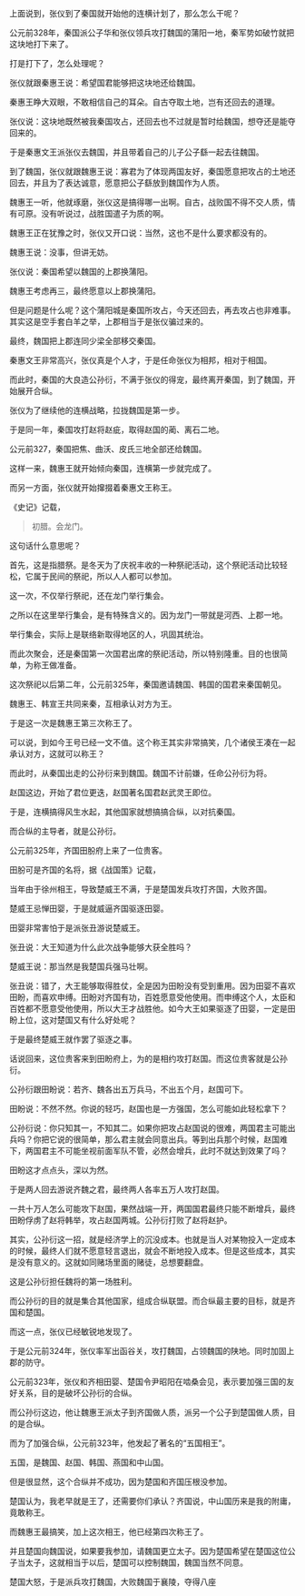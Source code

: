 <p data-pid="igcgteuj">上面说到，张仪到了秦国就开始他的连横计划了，那么怎么干呢？</p><p data-pid="UWOztH2S">公元前328年，秦国派公子华和张仪领兵攻打魏国的蒲阳一地，秦军势如破竹就把这块地打下来了。</p><p data-pid="cAixXPEq">打是打下了，怎么处理呢？</p><p data-pid="qaqbVVag">张仪就跟秦惠王说：希望国君能够把这块地还给魏国。</p><p data-pid="NV0uJ_oV">秦惠王睁大双眼，不敢相信自己的耳朵。自古夺取土地，岂有还回去的道理。</p><p data-pid="mlHo0pUG">张仪说：这块地既然被我秦国攻占，还回去也不过就是暂时给魏国，想夺还是能夺回来的。</p><p data-pid="iszKFqvU">于是秦惠文王派张仪去魏国，并且带着自己的儿子公子繇一起去往魏国。</p><p data-pid="P8HRJJa7">到了魏国，张仪就跟魏惠王说：寡君为了体现两国友好，秦国愿意把攻占的土地还回去，并且为了表达诚意，愿意把公子繇放到魏国作为人质。</p><p data-pid="I0lNBTIk">魏惠王一听，他就琢磨，张仪这是搞得哪一出啊。自古，战败国不得不交人质，情有可原。没有听说过，战胜国遣子为质的啊。</p><p data-pid="YmFQm6Pz">魏惠王正在犹豫之时，张仪又开口说：当然，这也不是什么要求都没有的。</p><p data-pid="ZeDNJcyD">魏惠王说：没事，但讲无妨。</p><p data-pid="Dxd0uH6m">张仪说：秦国希望以魏国的上郡换蒲阳。</p><p data-pid="2QybiF5A">魏惠王考虑再三，最终愿意以上郡换蒲阳。</p><p data-pid="y2BFhJNd">但是问题是什么呢？这个蒲阳城是秦国所攻占，今天还回去，再去攻占也非难事。其实这是空手套白羊之举，上郡相当于是张仪骗过来的。</p><p data-pid="cq_rnfW-">最终，魏国把上郡连同少梁全部移交秦国。</p><p data-pid="0QIBDPjE">秦惠文王非常高兴，张仪真是个人才，于是任命张仪为相邦，相对于相国。</p><p data-pid="l0PUSR0p">而此时，秦国的大良造公孙衍，不满于张仪的得宠，最终离开秦国，到了魏国，开始展开合纵。</p><p data-pid="wNfKu_07">张仪为了继续他的连横战略，拉拢魏国是第一步。</p><p data-pid="q-DzZYcn">于是同一年，秦国攻打赵将赵疵，取得赵国的蔺、离石二地。</p><p data-pid="NYjM1S2t">公元前327，秦国把焦、曲沃、皮氏三地全部还给魏国。</p><p data-pid="oNZzxFzp">这样一来，魏惠王就开始倾向秦国，连横第一步就完成了。</p><p data-pid="cDOK8-Ya">而另一方面，张仪就开始撺掇着秦惠文王称王。</p><p data-pid="sMYhuwx-">《史记》记载，</p><blockquote data-pid="rAuCrKqq">初腊。会龙门。</blockquote><p data-pid="ArnOicNB">这句话什么意思呢？</p><p data-pid="BOs6e-j_">首先，这是指腊祭。是冬天为了庆祝丰收的一种祭祀活动，这个祭祀活动比较轻松，它属于民间的祭祀，所以人人都可以参加。</p><p data-pid="Jv6cjoHF">这一次，不仅举行祭祀，还在龙门举行集会。</p><p data-pid="YNy12IEH">之所以在这里举行集会，是有特殊含义的。因为龙门一带就是河西、上郡一地。</p><p data-pid="L5Ny73Ux">举行集会，实际上是联络新取得地区的人，巩固其统治。</p><p data-pid="O9oHdJA2">而此次聚会，还是秦国第一次国君出席的祭祀活动，所以特别隆重。目的也很简单，为称王做准备。</p><p data-pid="Ih-XNRrK">这次祭祀以后第二年，公元前325年，秦国邀请魏国、韩国的国君来秦国朝见。</p><p data-pid="l_WUzoiq">魏惠王、韩宣王共同来秦，互相承认对方为王。</p><p data-pid="Zoq_wLmr">于是这一次是魏惠王第三次称王了。</p><p data-pid="cnmD289B">可以说，到如今王号已经一文不值。这个称王其实非常搞笑，几个诸侯王凑在一起承认对方，这就可以称王？</p><p data-pid="tMQ_ym7x">而此时，从秦国出走的公孙衍来到魏国。魏国不计前嫌，任命公孙衍为将。</p><p data-pid="G8BRKgGm">赵国这边，开始了君位更迭，赵国著名国君赵武灵王即位。</p><p data-pid="EUCRmFSw">于是，连横搞得风生水起，其他国家就想搞搞合纵，以对抗秦国。</p><p data-pid="AuwIj4v1">而合纵的主导者，就是公孙衍。</p><p data-pid="IymmsVtI">公元前325年，齐国田朌府上来了一位贵客。</p><p data-pid="RkKpRAw6">田朌可是齐国的名将，据《战国策》记载，</p><p data-pid="iVrnqtOU">当年由于徐州相王，导致楚威王不满，于是楚国发兵攻打齐国，大败齐国。</p><p data-pid="Udb4GSQw">楚威王忌惮田婴，于是就威逼齐国驱逐田婴。</p><p data-pid="-jhdFftO">田婴非常害怕于是派张丑游说楚威王。</p><p data-pid="XG3yEboB">张丑说：大王知道为什么此次战争能够大获全胜吗？</p><p data-pid="m0OJSD4E">楚威王说：那当然是我楚国兵强马壮啊。</p><p data-pid="T651ljIb">张丑说：错了，大王能够取得胜仗，全是因为田盼没有受到重用。因为田婴不喜欢田盼，而喜欢申缚。田盼对齐国有功，百姓愿意受他使用。而申缚这个人，太臣和百姓都不愿意受他使用，所以大王才战胜他。如今大王如果驱逐了田婴，一定是田盼上位，这对楚国又有什么好处呢？</p><p data-pid="kUwcrefg">于是最终楚威王就作罢了驱逐之事。</p><p data-pid="4RcX1y3B">话说回来，这位贵客来到田盼府上，为的是相约攻打赵国。而这位贵客就是公孙衍。</p><p data-pid="mCEmK--1">公孙衍跟田盼说：若齐、魏各出五万兵马，不出五个月，赵国可下。</p><p data-pid="d_78ZryM">田盼说：不然不然。你说的轻巧，赵国也是一方强国，怎么可能如此轻松拿下？</p><p data-pid="hMrGHFWU">公孙衍说：你只知其一，不知其二。如果你把攻占赵国说的很难，两国君主可能出兵吗？你把它说的很简单，那么君主就会同意出兵。等到出兵那个时候，赵国难下，两国君主不可能坐视前面军队不管，必然会增兵，此时不就达到效果了吗？</p><p data-pid="m7ITP43V">田盼这才点点头，深以为然。</p><p data-pid="sW-UUn9-">于是两人回去游说齐魏之君，最终两人各率五万人攻打赵国。</p><p data-pid="FGiOHegY">一共十万人怎么可能攻下赵国，果然战端一开，两国国君最终只能不断增兵，最终田盼俘虏了赵将韩举，攻占赵国两城。公孙衍打败了赵将赵护。</p><p data-pid="6vQP09sd">其实，公孙衍这一招，就是经济学上的沉没成本。也就是当人对某物投入一定成本的时候，最终人们就不愿意轻言退出，就会不断地投入成本。但是这些成本，其实是没有意义的。这就如同赌场里面的赌徒，总想要翻盘。</p><p data-pid="FaZLCYcC">这是公孙衍担任魏将的第一场胜利。</p><p data-pid="cnUj0Jcl">而公孙衍的目的就是集合其他国家，组成合纵联盟。而合纵最主要的目标，就是齐国和楚国。</p><p data-pid="rXo2sPZ_">而这一点，张仪已经敏锐地发现了。</p><p data-pid="gxVL20lc">于是公元前324年，张仪率军出函谷关，攻打魏国，占领魏国的陕地。同时加固上郡的防守。</p><p data-pid="e4SXcSga">公元前323年，张仪和齐相田婴、楚国令尹昭阳在啮桑会见，表示要加强三国的友好关系，目的是破坏公孙衍的合纵。</p><p data-pid="aXMYTIfk">而公孙衍这边，他让魏惠王派太子到齐国做人质，派另一个公子到楚国做人质，目的是合纵。</p><p data-pid="kJaVOo0N">而为了加强合纵，公元前323年，他发起了著名的“五国相王”。</p><p data-pid="GowHAXTA">五国，是魏国、赵国、韩国、燕国和中山国。</p><p data-pid="R3iEpaTK">但是很显然，这个合纵并不成功，因为楚国和齐国压根没参加。</p><p data-pid="tTC7JXws">楚国认为，我老早就是王了，还需要你们承认？齐国说，中山国历来是我的附庸，竟敢称王。</p><p data-pid="xn8jhC00">而魏惠王最搞笑，加上这次相王，他已经第四次称王了。</p><p data-pid="8SuQp0Fg">并且楚国向魏国说，如果要我参加，请魏国更立太子。因为楚国希望在楚国这位公子当太子，这就相当于以后，楚国可以控制魏国，魏国当然不同意。</p><p data-pid="wuBo3Wj1">楚国大怒，于是派兵攻打魏国，大败魏国于襄陵，夺得八座</p>